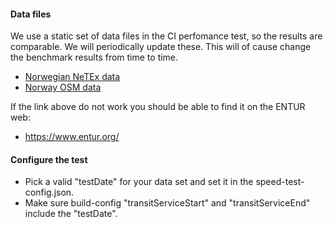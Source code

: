 
#### Data files 
We use a static set of data files in the CI perfomance test, so the results are comparable. We will periodically 
update these. This will of cause change the benchmark results from time to time.

 - [Norwegian NeTEx data](https://leonard.io/otp/rb_norway-aggregated-netex-2021-12-11.zip)
 - [Norway OSM data](https://download.geofabrik.de/europe/norway-210101.osm.pbf)


If the link above do not work you should be able to find it on the ENTUR web:
 
 - https://www.entur.org/

#### Configure the test
 - Pick a valid "testDate" for your data set and set it in the speed-test-config.json.
 - Make sure build-config "transitServiceStart" and "transitServiceEnd" include the "testDate".
 
